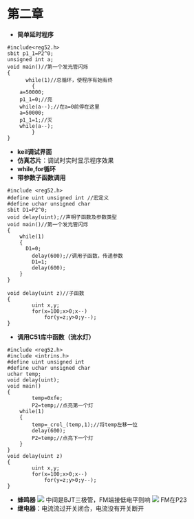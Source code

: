 # 第二章
* **简单延时程序**
```
#include<reg52.h>
sbit p1_1=P2^0;
unsigned int a;
void main()//第一个发光管闪烁
{
	  while(1)//总循环，使程序有始有终
		{		
	a=50000;
	p1_1=0;//亮
	while(a--);//在a=0前停在这里
	a=50000;
	p1_1=1;//灭
	while(a--);
        }
}
```
* **keil调试界面**
* **仿真芯片**：调试时实时显示程序效果
* **while,for循环**
* **带参数子函数调用**
```
#include <reg52.h>
#define uint unsigned int //宏定义
#define uchar unsigned char 
sbit D1=P2^0;
void delay(uint);//声明子函数及参数类型
void main()//第一个发光管闪烁
{
	while(1)
	{
	  D1=0;
		delay(600);//调用子函数，传递参数
		D1=1;
		delay(600);
	}
}

void delay(uint z)//子函数
{
		uint x,y;
		for(x=100;x>0;x--)
			for(y=z;y>0;y--);
}
```
* **调用C51库中函数（流水灯）**
```
#include <reg52.h>
#include <intrins.h>
#define uint unsigned int 
#define uchar unsigned char 
uchar temp;
void delay(uint);
void main()
{
		temp=0xfe;
		P2=temp;//点亮第一个灯
	while(1)
	{
		temp=_crol_(temp,1);//将temp左移一位
		delay(600);
		P2=temp;//点亮下一个灯
	}
}
void delay(uint z)
{
		uint x,y;
		for(x=100;x>0;x--)
			for(y=z;y>0;y--);
}
```
* **蜂鸣器**
![](../images/蜂鸣器.png)
中间是BJT三极管，FM端接低电平则响
![](../images/DB.png)
FM在P23
* **继电器**：电流流过开关闭合，电流没有开关断开